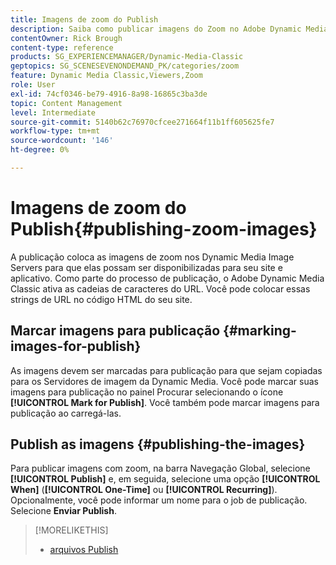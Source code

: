```yaml
---
title: Imagens de zoom do Publish
description: Saiba como publicar imagens do Zoom no Adobe Dynamic Media Classic.
contentOwner: Rick Brough
content-type: reference
products: SG_EXPERIENCEMANAGER/Dynamic-Media-Classic
geptopics: SG_SCENESEVENONDEMAND_PK/categories/zoom
feature: Dynamic Media Classic,Viewers,Zoom
role: User
exl-id: 74cf0346-be79-4916-8a98-16865c3ba3de
topic: Content Management
level: Intermediate
source-git-commit: 5140b62c76970cfcee271664f11b1ff605625fe7
workflow-type: tm+mt
source-wordcount: '146'
ht-degree: 0%

---
```


# Imagens de zoom do Publish{#publishing-zoom-images}

A publicação coloca as imagens de zoom nos Dynamic Media Image Servers para que elas possam ser disponibilizadas para seu site e aplicativo. Como parte do processo de publicação, o Adobe Dynamic Media Classic ativa as cadeias de caracteres do URL. Você pode colocar essas strings de URL no código HTML do seu site.

## Marcar imagens para publicação {#marking-images-for-publish}

As imagens devem ser marcadas para publicação para que sejam copiadas para os Servidores de imagem da Dynamic Media. Você pode marcar suas imagens para publicação no painel Procurar selecionando o ícone **[!UICONTROL Mark for Publish]**. Você também pode marcar imagens para publicação ao carregá-las.

## Publish as imagens {#publishing-the-images}

Para publicar imagens com zoom, na barra Navegação Global, selecione **[!UICONTROL Publish]** e, em seguida, selecione uma opção **[!UICONTROL When]** (**[!UICONTROL One-Time]** ou **[!UICONTROL Recurring]**). Opcionalmente, você pode informar um nome para o job de publicação. Selecione **Enviar Publish**.

>[!MORELIKETHIS]
>
>* [arquivos Publish](publishing-files.md#publishing_files)
